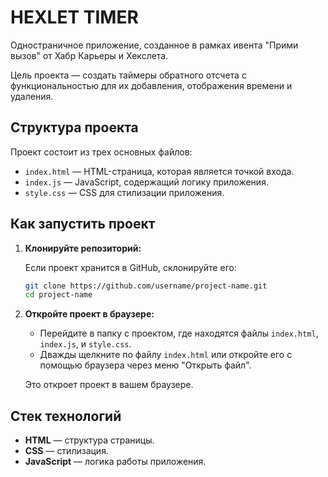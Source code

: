 # HEXLET TIMER
Одностраничное приложение, созданное в рамках ивента "Прими вызов" от Хабр Карьеры и Хекслета.

Цель проекта — создать таймеры обратного отсчета с функциональностью для их добавления, отображения времени и удаления.


## Структура проекта

Проект состоит из трех основных файлов:

- `index.html` — HTML-страница, которая является точкой входа.
- `index.js` — JavaScript, содержащий логику приложения.
- `style.css` — CSS для стилизации приложения.

## Как запустить проект

1. **Клонируйте репозиторий:**

   Если проект хранится в GitHub, склонируйте его:

    ```bash
    git clone https://github.com/username/project-name.git
    cd project-name
    ```

2. **Откройте проект в браузере:**

    - Перейдите в папку с проектом, где находятся файлы `index.html`, `index.js`, и `style.css`.
    - Дважды щелкните по файлу `index.html` или откройте его с помощью браузера через меню "Открыть файл".

   Это откроет проект в вашем браузере.


## Стек технологий

- **HTML** — структура страницы.
- **CSS** — стилизация.
- **JavaScript** — логика работы приложения.

